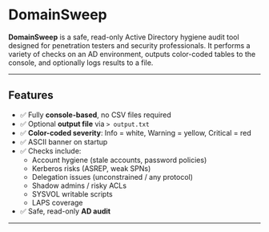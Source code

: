 # DomainSweep

**DomainSweep** is a safe, read-only Active Directory hygiene audit tool designed for penetration testers and security professionals. It performs a variety of checks on an AD environment, outputs color-coded tables to the console, and optionally logs results to a file.

---

## Features

- ✅ Fully **console-based**, no CSV files required  
- ✅ Optional **output file** via `> output.txt`  
- ✅ **Color-coded severity**: Info = white, Warning = yellow, Critical = red  
- ✅ ASCII banner on startup  
- ✅ Checks include:
  - Account hygiene (stale accounts, password policies)
  - Kerberos risks (ASREP, weak SPNs)
  - Delegation issues (unconstrained / any protocol)
  - Shadow admins / risky ACLs
  - SYSVOL writable scripts
  - LAPS coverage  
- ✅ Safe, read-only **AD audit**

---
